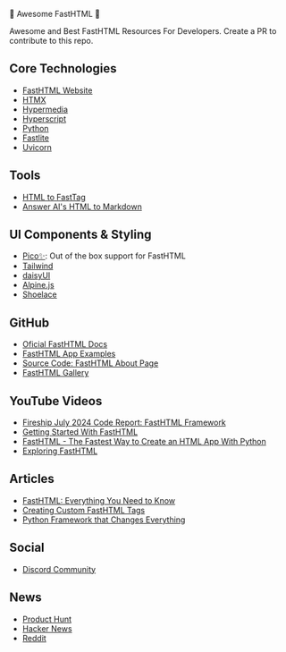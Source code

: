 🙌 Awesome FastHTML 👏

Awesome and Best FastHTML Resources For Developers. Create a PR to contribute to this repo.

## Core Technologies

- [FastHTML Website](https://www.fastht.ml/)
- [HTMX](https://hypermedia.systems/book/contents/)
- [Hypermedia](https://hypermedia.systems/book/contents/)
- [Hyperscript](https://hyperscript.org/)
- [Python](https://www.python.org/)
- [Fastlite](https://answerdotai.github.io/fastlite/)
- [Uvicorn](https://www.uvicorn.org/)


## Tools
- [HTML to FastTag](https://h2x.answer.ai/)
- [Answer AI's HTML to Markdown](https://web2md.answer.ai/)


## UI Components & Styling
- [Pico✨](https://picocss.com/): Out of the box support for FastHTML
- [Tailwind](https://tailwindcss.com/)
- [daisyUI](https://daisyui.com/)
- [Alpine.js](https://alpinejs.dev/)
- [Shoelace](https://shoelace.style/)

## GitHub
- [Oficial FastHTML Docs](https://github.com/AnswerDotAI/fasthtml)
- [FastHTML App Examples](https://github.com/AnswerDotAI/fasthtml-example/tree/main)
- [Source Code: FastHTML About Page](https://isaac-flath.github.io/website/posts/boots/FasthtmlTutorial.html)
- [FastHTML Gallery](https://github.com/Isaac-Flath/FastHTML-Gallery)


## YouTube Videos
- [Fireship July 2024 Code Report: FastHTML Framework](https://youtu.be/l0e9i8zXcIs?si=Vz45eCEExM4DeRcF)
- [Getting Started With FastHTML](https://youtu.be/Auqrm7WFc0I?si=2TnF14KzuT0xD6y5)
- [FastHTML - The Fastest Way to Create an HTML App With Python](https://youtu.be/7OhBgkFtwFU?si=svG-_FNMD2M-NXYn)
- [Exploring FastHTML](https://youtu.be/4En57Zw6gU4?si=iVbgDEtcD9DVg56k)


## Articles
- [FastHTML: Everything You Need to Know](https://daily.dev/blog/fasthtml-everything-you-need-to-know-about-this-modern-web-framework-in-pure-python)
- [Creating Custom FastHTML Tags](https://isaac-flath.github.io/website/posts/boots/FasthtmlTutorial.html)
- [Python Framework that Changes Everything](https://medium.com/@hhartleyjs/this-new-python-web-framework-changes-everything-b667db75f6fd)


## Social
- [Discord Community](https://discord.gg/qcXvcxMhdP)

## News
- [Product Hunt](https://www.producthunt.com/posts/fastht-ml)
- [Hacker News](https://news.ycombinator.com/item?id=41104305)
- [Reddit](https://www.reddit.com/r/Python/comments/1eghskf/jeremy_howard_cofounder_of_fastai_released/)

